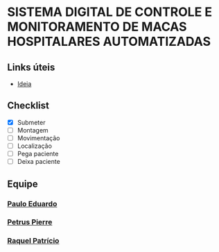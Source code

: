 # SISTEMA DIGITAL DE CONTROLE E MONITORAMENTO DE MACAS HOSPITALARES AUTOMATIZADAS

## Links úteis
* <a href="https://github.com/petruspierre/fee_maca/blob/master/ideia.md">Ideia</a>

## Checklist
- [X] Submeter
- [ ] Montagem
- [ ] Movimentação
- [ ] Localização
- [ ] Pega paciente
- [ ] Deixa paciente

## Equipe
### <a href = "http://github.com/PauloE314">Paulo Eduardo</a>
### <a href = "http://github.com/petruspierre">Petrus Pierre</a>
### <a href = "http://github.com/RaquelPM">Raquel Patrício</a>
